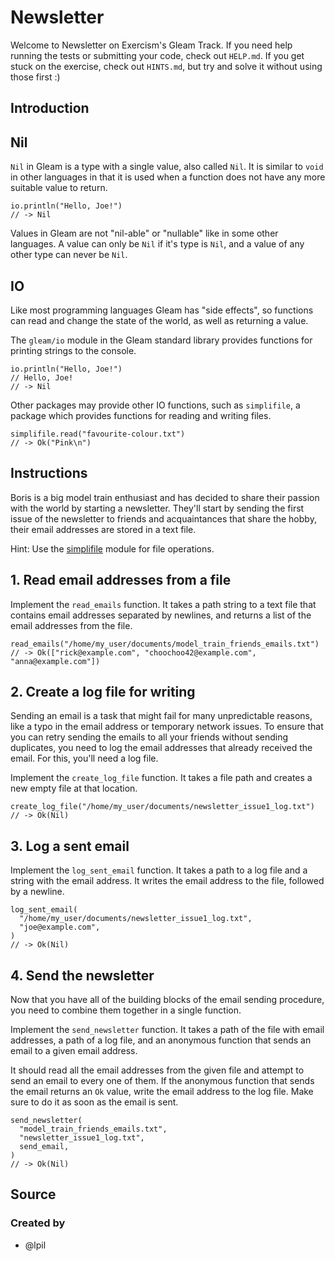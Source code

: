 # Newsletter

Welcome to Newsletter on Exercism's Gleam Track.
If you need help running the tests or submitting your code, check out `HELP.md`.
If you get stuck on the exercise, check out `HINTS.md`, but try and solve it without using those first :)

## Introduction

## Nil

`Nil` in Gleam is a type with a single value, also called `Nil`. It is similar to `void` in other languages in that it is used when a function does not have any more suitable value to return.

```gleam
io.println("Hello, Joe!")
// -> Nil
```

Values in Gleam are not "nil-able" or "nullable" like in some other languages. A value can only be `Nil` if it's type is `Nil`, and a value of any other type can never be `Nil`.

## IO

Like most programming languages Gleam has "side effects", so functions can read and change the state of the world, as well as returning a value.

The `gleam/io` module in the Gleam standard library provides functions for printing strings to the console.

```gleam
io.println("Hello, Joe!")
// Hello, Joe!
// -> Nil
```

Other packages may provide other IO functions, such as `simplifile`, a package which provides functions for reading and writing files.

```gleam
simplifile.read("favourite-colour.txt")
// -> Ok("Pink\n")
```

## Instructions

Boris is a big model train enthusiast and has decided to share their passion with the world by starting a newsletter. They'll start by sending the first issue of the newsletter to friends and acquaintances that share the hobby, their email addresses are stored in a text file.

Hint: Use the [simplifile](https://hexdocs.pm/simplifile/simplifile.html) module for file operations.

## 1. Read email addresses from a file

Implement the `read_emails` function. It takes a path string to a text file that contains email addresses separated by newlines, and returns a list of the email addresses from the file.

```gleam
read_emails("/home/my_user/documents/model_train_friends_emails.txt")
// -> Ok(["rick@example.com", "choochoo42@example.com", "anna@example.com"])
```

## 2. Create a log file for writing

Sending an email is a task that might fail for many unpredictable reasons, like a typo in the email address or temporary network issues. To ensure that you can retry sending the emails to all your friends without sending duplicates, you need to log the email addresses that already received the email. For this, you'll need a log file.

Implement the `create_log_file` function. It takes a file path and creates a new empty file at that location.

```gleam
create_log_file("/home/my_user/documents/newsletter_issue1_log.txt")
// -> Ok(Nil)
```

## 3. Log a sent email

Implement the `log_sent_email` function. It takes a path to a log file and a string with the email address. It writes the email address to the file, followed by a newline.

```gleam
log_sent_email(
  "/home/my_user/documents/newsletter_issue1_log.txt",
  "joe@example.com",
)
// -> Ok(Nil)
```

## 4. Send the newsletter

Now that you have all of the building blocks of the email sending procedure, you need to combine them together in a single function.

Implement the `send_newsletter` function. It takes a path of the file with email addresses, a path of a log file, and an anonymous function that sends an email to a given email address.

It should read all the email addresses from the given file and attempt to send an email to every one of them. If the anonymous function that sends the email returns an `Ok` value, write the email address to the log file. Make sure to do it as soon as the email is sent.

```gleam
send_newsletter(
  "model_train_friends_emails.txt",
  "newsletter_issue1_log.txt",
  send_email,
)
// -> Ok(Nil)
```

## Source

### Created by

- @lpil